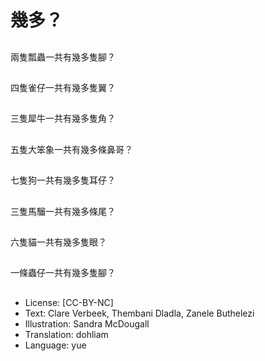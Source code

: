 # 幾多？

##
兩隻瓢蟲一共有幾多隻腳？

##
四隻雀仔一共有幾多隻翼？

##
三隻犀牛一共有幾多隻角？

##
五隻大笨象一共有幾多條鼻哥？

##
七隻狗一共有幾多隻耳仔？

##
三隻馬騮一共有幾多條尾？

##
六隻貓一共有幾多隻眼？

##
一條蟲仔一共有幾多隻腳？

##
* License: [CC-BY-NC]
* Text: Clare Verbeek, Thembani Dladla, Zanele Buthelezi
* Illustration: Sandra McDougall
* Translation: dohliam
* Language: yue
